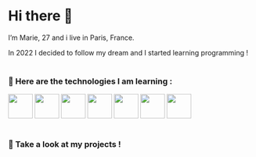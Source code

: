 # Hi there 👋

I’m Marie, 27 and i live in Paris, France.

In 2022 I decided to follow my dream and I started learning programming ! 
<Br/>
<Br/>
### 🌱 Here are the technologies I am learning :
 <img src="https://upload.wikimedia.org/wikipedia/commons/thumb/6/61/HTML5_logo_and_wordmark.svg/768px-HTML5_logo_and_wordmark.svg.png" height="50"> <img src="https://upload.wikimedia.org/wikipedia/commons/thumb/d/d5/CSS3_logo_and_wordmark.svg/1452px-CSS3_logo_and_wordmark.svg.png" height="50"> <img src="https://upload.wikimedia.org/wikipedia/commons/6/6a/JavaScript-logo.png" height="50"> <img src="https://expressjs.com/images/express-facebook-share.png" height="50"> <img src="https://upload.wikimedia.org/wikipedia/commons/thumb/a/a7/React-icon.svg/2300px-React-icon.svg.png" height="50"> <img src="https://upload.wikimedia.org/wikipedia/commons/thumb/d/d9/Node.js_logo.svg/2560px-Node.js_logo.svg.png" height="50"> <img src="https://upload.wikimedia.org/wikipedia/fr/thumb/4/45/MongoDB-Logo.svg/1280px-MongoDB-Logo.svg.png" height="50">
<Br/>
<Br/>
### 🔎 Take a look at my projects !


